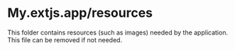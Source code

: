 # My.extjs.app/resources

This folder contains resources (such as images) needed by the application. This file can
be removed if not needed.
